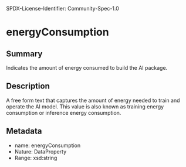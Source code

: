 SPDX-License-Identifier: Community-Spec-1.0

# energyConsumption

## Summary

Indicates the amount of energy consumed to build the AI package.

## Description

A free form text that captures the amount of energy needed to train and operate the AI model.
This value is also known as training energy consumption or inference energy consumption.

## Metadata

- name: energyConsumption
- Nature: DataProperty
- Range: xsd:string
